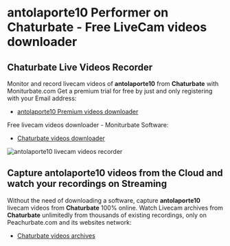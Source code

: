 # antolaporte10 Performer on Chaturbate - Free LiveCam videos downloader

## Chaturbate Live Videos Recorder

Monitor and record livecam videos of **antolaporte10** from **Chaturbate** with Moniturbate.com
Get a premium trial for free by just and only registering with your Email address:
* [antolaporte10 Premium videos downloader](https://moniturbate.com/request-demo-licence-key.html)

Free livecam videos downloader - Moniturbate Software:
* [Chaturbate videos downloader](https://moniturbate.com/moniturbate-download-software.html)

![antolaporte10 livecam videos recorder](https://peachurnet.com/templates/moniturbate-software.png)


## Capture antolaporte10 videos from the Cloud and watch your recordings on Streaming

Without the need of downloading a software, capture **antolaporte10** livecam videos from **Chaturbate** 100% online.
Watch Livecam archives from **Chaturbate** unlimitedly from thousands of existing recordings, only on Peachurbate.com and its websites network:
* [Chaturbate videos archives](https://peachurnet.com/)